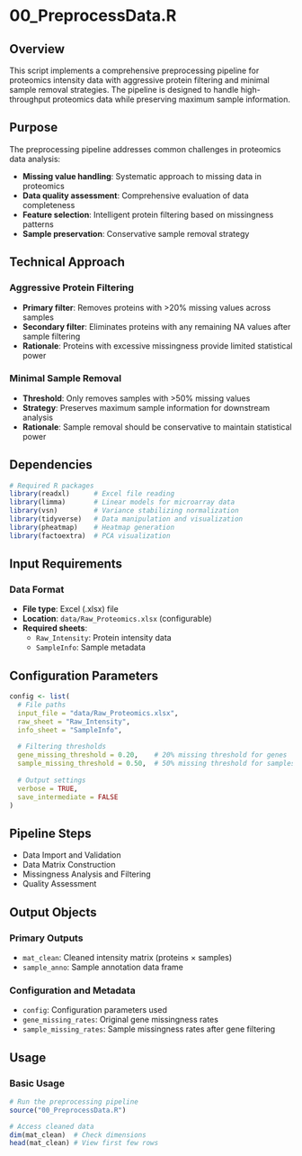 # 00_PreprocessData.R

## Overview

This script implements a comprehensive preprocessing pipeline for proteomics intensity data with aggressive protein filtering and minimal sample removal strategies. The pipeline is designed to handle high-throughput proteomics data while preserving maximum sample information.

## Purpose

The preprocessing pipeline addresses common challenges in proteomics data analysis:
- **Missing value handling**: Systematic approach to missing data in proteomics
- **Data quality assessment**: Comprehensive evaluation of data completeness
- **Feature selection**: Intelligent protein filtering based on missingness patterns
- **Sample preservation**: Conservative sample removal strategy

## Technical Approach

### Aggressive Protein Filtering
- **Primary filter**: Removes proteins with >20% missing values across samples
- **Secondary filter**: Eliminates proteins with any remaining NA values after sample filtering
- **Rationale**: Proteins with excessive missingness provide limited statistical power

### Minimal Sample Removal
- **Threshold**: Only removes samples with >50% missing values
- **Strategy**: Preserves maximum sample information for downstream analysis
- **Rationale**: Sample removal should be conservative to maintain statistical power

## Dependencies

```r
# Required R packages
library(readxl)      # Excel file reading
library(limma)       # Linear models for microarray data
library(vsn)         # Variance stabilizing normalization
library(tidyverse)   # Data manipulation and visualization
library(pheatmap)    # Heatmap generation
library(factoextra)  # PCA visualization
```

## Input Requirements

### Data Format
- **File type**: Excel (.xlsx) file
- **Location**: `data/Raw_Proteomics.xlsx` (configurable)
- **Required sheets**: 
  - `Raw_Intensity`: Protein intensity data
  - `SampleInfo`: Sample metadata

## Configuration Parameters

```r
config <- list(
  # File paths
  input_file = "data/Raw_Proteomics.xlsx",
  raw_sheet = "Raw_Intensity",
  info_sheet = "SampleInfo",
  
  # Filtering thresholds
  gene_missing_threshold = 0.20,    # 20% missing threshold for genes
  sample_missing_threshold = 0.50,  # 50% missing threshold for samples
  
  # Output settings
  verbose = TRUE,
  save_intermediate = FALSE
)
```

## Pipeline Steps

 - Data Import and Validation
 - Data Matrix Construction
 - Missingness Analysis and Filtering
 - Quality Assessment


## Output Objects

### Primary Outputs
- `mat_clean`: Cleaned intensity matrix (proteins × samples)
- `sample_anno`: Sample annotation data frame

### Configuration and Metadata
- `config`: Configuration parameters used
- `gene_missing_rates`: Original gene missingness rates
- `sample_missing_rates`: Sample missingness rates after gene filtering

## Usage

### Basic Usage
```r
# Run the preprocessing pipeline
source("00_PreprocessData.R")

# Access cleaned data
dim(mat_clean)  # Check dimensions
head(mat_clean) # View first few rows
```
